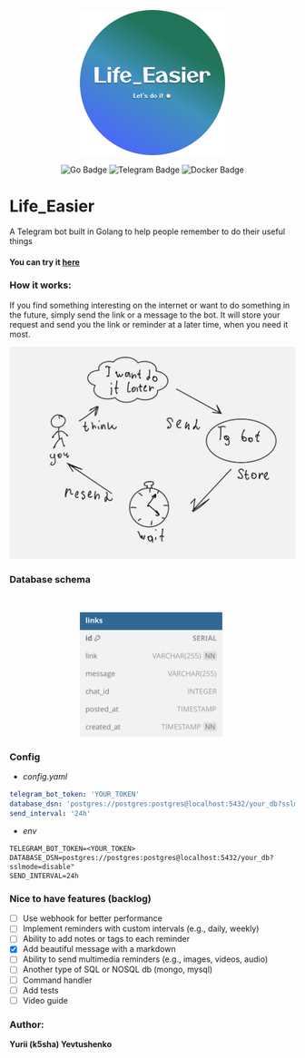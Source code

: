 <p align="center">
  <img src="https://github.com/k5sha/lifeEasier/blob/master/media/logo.png" alt="Logo" width="256"/>
</p>

<div align="center">
  
  ![Go Badge](https://img.shields.io/badge/Go-00ADD8?style=for-the-badge&logo=go&logoColor=white)
  ![Telegram Badge](https://img.shields.io/badge/Telegram-bot-2CA5E0?style=for-the-badge&logo=telegram&logoColor=white)
  ![Docker Badge](https://img.shields.io/badge/Docker-2496ED?style=for-the-badge&logo=docker&logoColor=white)
</div >

# Life_Easier

A Telegram bot built in Golang to help people remember to do their useful things

#### You can try it [here](https://t.me/Life_Easier_bot)

### How it works:
If you find something interesting on the internet or want to do something in the future, simply send the link or a message to the bot. It will store your request and send you the link or reminder at a later time, when you need it most.
<p align="center">
  <img src="https://github.com/k5sha/lifeEasier/blob/master/media/how.jpg" alt="How work" width="726"/>
</p>

### Database schema
<br>
<p align="center">
  <img src="https://github.com/k5sha/lifeEasier/blob/master/media/db.svg" alt="db" width="256"/>
</p>

### Config

- *config.yaml*
```yaml
telegram_bot_token: 'YOUR_TOKEN'
database_dsn: 'postgres://postgres:postgres@localhost:5432/your_db?sslmode=disable"'
send_interval: '24h'
```
- *env*
```env
TELEGRAM_BOT_TOKEN=<YOUR_TOKEN>
DATABASE_DSN=postgres://postgres:postgres@localhost:5432/your_db?sslmode=disable"
SEND_INTERVAL=24h
```
### Nice to have features (backlog)
- [ ]  Use webhook for better performance
- [ ]  Implement  reminders with custom intervals (e.g., daily, weekly)
- [ ]  Ability to add notes or tags to each reminder 
- [x]  Add beautiful message with a markdown 
- [ ]  Ability to send multimedia reminders (e.g., images, videos, audio)
- [ ]  Another type of SQL or NOSQL db (mongo, mysql)
- [ ]  Command handler
- [ ]  Add tests
- [ ]  Video guide 
### Author:
**Yurii (k5sha) Yevtushenko**
